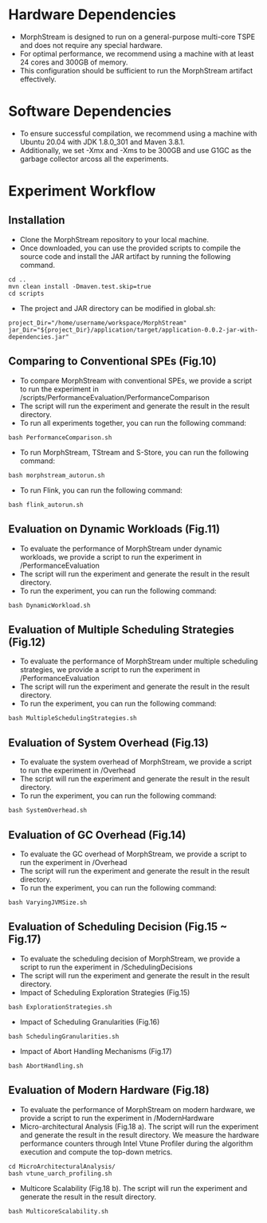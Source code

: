 
<meta name="robots" content="noindex">

# Hardware Dependencies
- MorphStream is designed to run on a general-purpose multi-core TSPE and does not require any special hardware.
- For optimal performance, we recommend using a machine with at least 24 cores and 300GB of memory.
- This configuration should be sufficient to run the MorphStream artifact effectively.
# Software Dependencies
- To ensure successful compilation, we recommend using a machine with Ubuntu 20.04 with JDK 1.8.0_301 and Maven 3.8.1.
- Additionally, we set -Xmx and -Xms to be 300GB and use G1GC as the garbage collector arcoss all the experiments.
# Experiment Workflow
## Installation
- Clone the MorphStream repository to your local machine.
- Once downloaded, you can use the provided scripts to compile the source code and install the JAR artifact by running the following command.
```
cd ..
mvn clean install -Dmaven.test.skip=true
cd scripts
```
- The project and JAR directory can be modified in global.sh:
```
project_Dir="/home/username/workspace/MorphStream"
jar_Dir="${project_Dir}/application/target/application-0.0.2-jar-with-dependencies.jar"
```
## Comparing to Conventional SPEs (Fig.10)
- To compare MorphStream with conventional SPEs, we provide a script to run the experiment in /scripts/PerformanceEvaluation/PerformanceComparison
- The script will run the experiment and generate the result in the result directory.
- To run all experiments together, you can run the following command:
```
bash PerformanceComparison.sh
```
- To run MorphStream, TStream and S-Store, you can run the following command:
```
bash morphstream_autorun.sh
```
- To run Flink, you can run the following command:
```
bash flink_autorun.sh
```
## Evaluation on Dynamic Workloads (Fig.11)
- To evaluate the performance of MorphStream under dynamic workloads, we provide a script to run the experiment in /PerformanceEvaluation
- The script will run the experiment and generate the result in the result directory.
- To run the experiment, you can run the following command:
```
bash DynamicWorkload.sh
```
## Evaluation of Multiple Scheduling Strategies (Fig.12)
- To evaluate the performance of MorphStream under multiple scheduling strategies, we provide a script to run the experiment in /PerformanceEvaluation
- The script will run the experiment and generate the result in the result directory.
- To run the experiment, you can run the following command:
```
bash MultipleSchedulingStrategies.sh
```
## Evaluation of System Overhead (Fig.13)
- To evaluate the system overhead of MorphStream, we provide a script to run the experiment in /Overhead
- The script will run the experiment and generate the result in the result directory.
- To run the experiment, you can run the following command:
```
bash SystemOverhead.sh
```
## Evaluation of GC Overhead (Fig.14)
- To evaluate the GC overhead of MorphStream, we provide a script to run the experiment in /Overhead
- The script will run the experiment and generate the result in the result directory.
- To run the experiment, you can run the following command:
```
bash VaryingJVMSize.sh
```
## Evaluation of Scheduling Decision (Fig.15 ~ Fig.17)
- To evaluate the scheduling decision of MorphStream, we provide a script to run the experiment in /SchedulingDecisions
- The script will run the experiment and generate the result in the result directory.
- Impact of Scheduling Exploration Strategies (Fig.15)
```
bash ExplorationStrategies.sh
```
- Impact of Scheduling Granularities (Fig.16)
```
bash SchedulingGranularities.sh
```
- Impact of Abort Handling Mechanisms (Fig.17)
```
bash AbortHandling.sh
```
## Evaluation of Modern Hardware (Fig.18)
- To evaluate the performance of MorphStream on modern hardware, we provide a script to run the experiment in /ModernHardware
- Micro-architectural Analysis (Fig.18 a). The script will run the experiment and generate the result in the result directory. We measure the hardware performance counters through Intel Vtune Profiler during the
algorithm execution and compute the top-down metrics. 
```
cd MicroArchitecturalAnalysis/
bash vtune_uarch_profiling.sh
```
- Multicore Scalability (Fig.18 b). The script will run the experiment and generate the result in the result directory.
```
bash MulticoreScalability.sh
```
